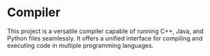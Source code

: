 # Compiler
This project is a versatile compiler capable of running C++, Java, and Python files seamlessly. It offers a unified interface for compiling and executing code in multiple programming languages.
